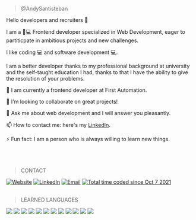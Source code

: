 > @AndySantisteban


Hello developers and recruiters 👋

I am a 👦💻 Frontend developer specialized in Web Development, eager to partiticpate in ambitious projects and new challenges.

I like coding 💻 and software development 💻.

I am a better developer thanks to my professional background at university and the self-taught education I had, thanks to that I have the ability to give the resolution of your problems.

🔭 I am currently a frontend developer at First Automation.

🤝 I'm looking to collaborate on great projects! 

💬 Ask me about web development and I will answer you pleasantly.

📫 How to contact me: here's my [LinkedIn](https://www.linkedin.com/in/andy-santisteban/).

⚡ Fun fact: I am a person who is always willing to learn new things.


<br/>
<br/>

> CONTACT

<span>
  <a href="http://www.andysantisteban.com/"><img alt="Website" src="https://img.shields.io/badge/Website-www.andysantisteban.com-blue?style=flat-square&logo=google-chrome"></a>
  <a href="https://www.linkedin.com/in/andy-santisteban/"><img alt="LinkedIn" src="https://img.shields.io/badge/LinkedIn-Andy%20Santisteban-blue?style=flat-square&logo=linkedin"></a>
  <a href="mailto:andyjosue160720@gmail.com"><img alt="Email" src="https://img.shields.io/badge/Email-andyjosue160720@gmail.com-blue?style=flat-square&logo=gmail"></a>
    <a href="https://wakatime.com/@5b306e54-c03a-4a0e-96f4-c82f5fc0a2e9"><img src="https://wakatime.com/badge/user/5b306e54-c03a-4a0e-96f4-c82f5fc0a2e9.svg" alt="Total time coded since Oct 7 2021" /></a>
</span>

<br/>
<br/>


> LEARNED LANGUAGES


<span><img src="https://img.icons8.com/color/40/000000/html-5--v1.png"/>
<img src="https://img.icons8.com/color/40/000000/css3.png"/>
<img src="https://img.icons8.com/color/40/000000/javascript.png"/>
<img src="https://img.icons8.com/color/40/000000/typescript.png"/>
<img src="https://img.icons8.com/fluency/40/000000/node-js.png"/>
<img src="https://img.icons8.com/color/40/000000/react-native.png"/>
<img src="https://img.icons8.com/officel/40/000000/php-logo.png"/>
<img src="https://img.icons8.com/color/40/000000/git.png"/>
<img src="https://img.icons8.com/color/40/000000/material-ui.png"/>
<img src="https://img.icons8.com/color/40/000000/bootstrap.png"/>
<img src="https://img.icons8.com/color/40/000000/graphql.png"/>
<img src="https://img.icons8.com/color/40/000000/apollo.png"/></span>




